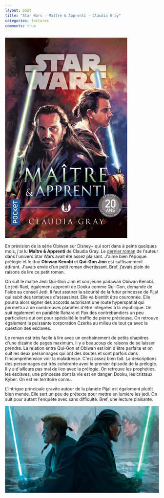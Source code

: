```yaml
---
layout: post
title: "Star Wars - Maître & Apprenti - Claudia Gray"
categories: lectures
comments: true
---
```


![folio](https://github.com/homeostasie/bouquins/raw/master/_pics/lv/star-wars/prelogie-0a.jpg)

En prévision de la série Obiwan sur Disney+ qui sort dans à peine quelques mois, j'ai lu **Maître & Apprenti** de Claudia Gray. Le [dernier roman](https://homeostasie.github.io/bouquins/SW_En-pleines-tenebres/) de l'auteur dans l'univers Star Wars avait été assez plaisant. J'aime bien l'époque prélogie et le duo **Obiwan Kenobi** et **Qui-Gon Jinn** est suffisamment attirant. J'avais envie d'un petit roman divertissant. Bref, j'avais plein de raisons de lire ce petit roman.

On suit le maître Jedi Qui-Gon Jinn et son jeune padawan Obiwan Kenobi. Le jedi Rael, également apprenti de Dooku comme Qui-Gon, demande de l'aide au conseil Jedi. Il faut assurer la sécurité de la futur princesse de Pijal qui subit des tentatives d'assassinat. Elle va bientôt être couronnée. Elle pourra alors signer des accords autorisant une route hyperspatial qui permettra à de nombreuses planètes d'être intégrées à la république. On suit également en parallèle Rahara et Pax des contrebandiers un peu particuliers qui ont pour spécialité le traffic de pierre précieuse. On retrouve également la puissante corporation Czerka au milieu de tout ça avec la question des esclaves. 

Le roman est très facile à lire avec un enchaînement de petits chapitres d'une dizaine de pages maximum. Il y a beaucoup de raisons de se laisser prendre. La relation entre Qui-Gon et Obiwan est loin d'être parfaite et on suit les deux personnages qui ont des doutes et sont parfois dans l'incompréhension voir la maladresse. C'est assez bien fait. La descriptions des personnages est très cohérente avec le premier épisode de la prélogie. Il y a d'ailleurs pas mal de lien avec la prélogie. On retrouve les prophéties, les esclaves, une princesse dont la vie est en danger, Dooku, les cristaux Kyber. On est en territoire connu. 

L'intrigue principale gravite autour de la planète Pijal est également plutôt bien menée. Elle sert un peu de prétexte pour mettre en lumière les jedi. On suit pour autant l'enquête avec sans difficulté. Bref, une lecture plaisante.

![folio](https://github.com/homeostasie/bouquins/raw/master/_pics/lv/star-wars/prelogie-0b.jpg)